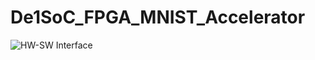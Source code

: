 # De1SoC_FPGA_MNIST_Accelerator
![HW-SW Interface](https://github.com/patelp1003/De1SoC_FPGA_MNIST_Accelerator/assets/34891414/a3f4cdd1-eeb0-42f7-8424-79bc1b01ce21)
